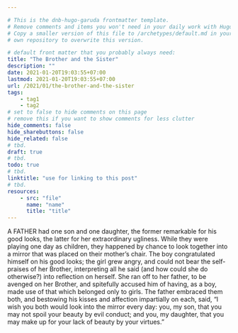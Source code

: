 ```yaml
---

# This is the dnb-hugo-garuda frontmatter template. 
# Remove comments and items you won't need in your daily work with Hugo.
# Copy a smaller version of this file to /archetypes/default.md in your
# own repository to overwrite this version.

# default front matter that you probably always need:
title: "The Brother and the Sister"
description: ""
date: 2021-01-20T19:03:55+07:00
lastmod: 2021-01-20T19:03:55+07:00
url: /2021/01/the-brother-and-the-sister
tags:
    - tag1
    - tag2
# set to false to hide comments on this page
# remove this if you want to show comments for less clutter
hide_comments: false
hide_sharebuttons: false
hide_related: false
# tbd.
draft: true
# tbd.
todo: true
# tbd.
linktitle: "use for linking to this post"
# tbd.
resources:
    - src: "file"
      name: "name"
      title: "title"
---
```

A FATHER had one son and one daughter, the former remarkable for his good looks, the latter for her extraordinary ugliness. While they were playing one day as children, they happened by chance to look together into a mirror that was placed on their mother’s chair. The boy congratulated himself on his good looks; the girl grew angry, and could not bear the self-praises of her Brother, interpreting all he said (and how could she do otherwise?) into reflection on herself. She ran off to her father, to be avenged on her Brother, and spitefully accused him of having, as a boy, made use of that which belonged only to girls. The father embraced them both, and bestowing his kisses and affection impartially on each, said, “I wish you both would look into the mirror every day: you, my son, that you may not spoil your beauty by evil conduct; and you, my daughter, that you may make up for your lack of beauty by your virtues.”


